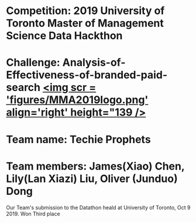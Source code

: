 # Competition: 2019 University of Toronto Master of Management Science Data Hackthon
# Challenge: Analysis-of-Effectiveness-of-branded-paid-search <a href = "https://www.rotman.utoronto.ca/Degrees/MastersPrograms/SpecializedProgramsBlog/MMA/MMA-Online-Datathon-2019-Participants-Stories"><img scr = 'figures/MMA2019logo.png' align='right' height="139 /></a>


# Team name: Techie Prophets
# Team members: James(Xiao) Chen, Lily(Lan Xiazi) Liu, Oliver (Junduo) Dong

Our Team's submission to the Datathon heald at University of Toronto, Oct 9 2019. Won Third place


